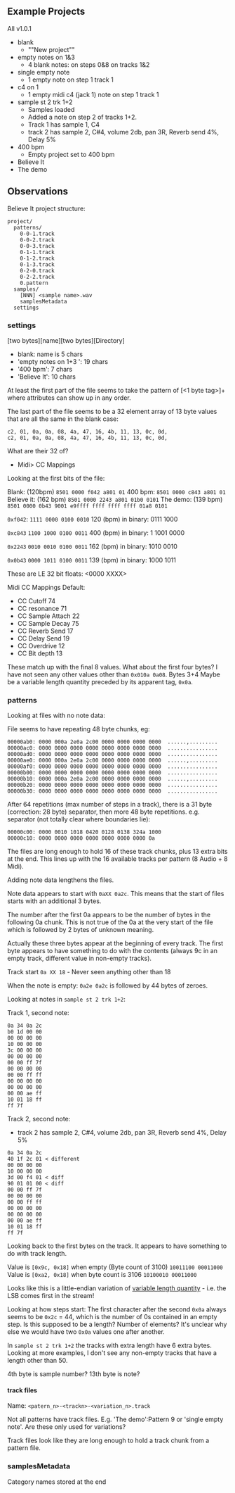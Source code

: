 ## Example Projects
All v1.0.1

- blank
  - ""New project""
- empty notes on 1&3
  - 4 blank notes: on steps 0&8 on tracks 1&2
- single empty note
  - 1 empty note on step 1 track 1
- c4 on 1
  - 1 empty midi c4 (jack 1) note on step 1 track 1
- sample st 2 trk 1+2
  - Samples loaded
  - Added a note on step 2 of tracks 1+2. 
  - Track 1 has sample 1, C4
  - track 2 has sample 2, C#4, volume 2db, pan 3R, Reverb send 4%, Delay 5%
- 400 bpm
  - Empty project set to 400 bpm
- Believe It
- The demo

## Observations
Believe It project structure:
```
project/
  patterns/
    0-0-1.track
    0-0-2.track
    0-0-3.track
    0-1-1.track
    0-1-2.track
    0-1-3.track
    0-2-0.track
    0-2-2.track
    0.pattern
  samples/
    [NNN] <sample name>.wav
    samplesMetadata
  settings
```

### settings
[two bytes][name][two bytes][Directory]

- blank: name is 5 chars
- 'empty notes on 1+3 ': 19 chars
- '400 bpm': 7 chars
- 'Believe It': 10 chars

At least the first part of the file seems to take the pattern of [<1 byte tag><attr>]+
where attributes can show up in any order.

The last part of the file seems to be a 32 element array of 13 byte values that are all the same in the blank case:
```
c2, 01, 0a, 0a, 08, 4a, 47, 16, 4b, 11, 13, 0c, 0d,
c2, 01, 0a, 0a, 08, 4a, 47, 16, 4b, 11, 13, 0c, 0d,
```

What are their 32 of? 
- Midi> CC Mappings

Looking at the first bits of the file:

Blank: (120bpm)
`8501 0000 f042 a801 01`
400 bpm:
`8501 0000 c843 a801 01`
Believe it: (162 bpm)
`8501 0000 2243 a801 01b0 0101`
The demo: (139 bpm)
`8501 0000 0b43 9001 e9ffff ffff ffff ffff 01a8 0101`

`0xf042`:
`1111 0000 0100 0010`
120 (bpm) in binary: 0111 1000

`0xc843` 
`1100 1000 0100 0011`
400 (bpm) in binary: 1 1001 0000

`0x2243` 
`0010 0010 0100 0011`
162 (bpm) in binary: 1010 0010

`0x0b43` 
`0000 1011 0100 0011`
139 (bpm) in binary: 1000 1011

These are LE 32 bit floats:  <0000 XXXX>

Midi CC Mappings
Default: 
- CC Cutoff 74
- CC resonance 71
- CC Sample Attach 22
- CC Sample Decay 75
- CC Reverb Send 17
- CC Delay Send 19
- CC Overdrive 12
- CC Bit depth 13

These match up with the final 8 values. What about the first four bytes? 
I have not seen any other values other than `0x010a 0a08`.
Bytes 3+4 Maybe be a variable length quantity preceded by its apparent tag, `0x0a`.

### patterns
Looking at files with no note data:

File seems to have repeating 48 byte chunks, eg:
```
00000ab0: 0000 000a 2e0a 2c00 0000 0000 0000 0000  ......,.........
00000ac0: 0000 0000 0000 0000 0000 0000 0000 0000  ................
00000ad0: 0000 0000 0000 0000 0000 0000 0000 0000  ................
00000ae0: 0000 000a 2e0a 2c00 0000 0000 0000 0000  ......,.........
00000af0: 0000 0000 0000 0000 0000 0000 0000 0000  ................
00000b00: 0000 0000 0000 0000 0000 0000 0000 0000  ................
00000b10: 0000 000a 2e0a 2c00 0000 0000 0000 0000  ......,.........
00000b20: 0000 0000 0000 0000 0000 0000 0000 0000  ................
00000b30: 0000 0000 0000 0000 0000 0000 0000 0000  ................
```

After 64 repetitions (max number of steps in a track), there is a 31 byte (correction: 28 byte) separator, then more 48 byte repetitions. e.g. separator (not totally clear where boundaries lie):

```
00000c00: 0000 0010 1018 0420 0128 0138 324a 1000
00000c10: 0000 0000 0000 0000 0000 0000 0000 0a
```

The files are long enough to hold 16 of these track chunks, plus 13 extra bits at the end. This lines up with the 16 available tracks per pattern (8 Audio + 8 Midi).

Adding note data lengthens the files.

Note data appears to start with `0aXX 0a2c`. This means that the start of files starts with an additional 3 bytes.

The number after the first 0a appears to be the number of bytes in the following 0a chunk. This is not true of the 0a at the very start of the file which is followed by 2 bytes of unknown meaning.

Actually these three bytes appear at the beginning of every track. The first byte appears to have something to do with the contents (always 9c in an empty track, different value in non-empty tracks).

Track start `0a XX 18` - Never seen anything other than 18

When the note is empty: `0a2e 0a2c` is followed by 44 bytes of zeroes. 

Looking at notes in `sample st 2 trk 1+2`:

Track 1, second note:
```
0a 34 0a 2c 
b0 1d 00 00 
00 00 00 00 
10 00 00 00
3c 00 00 00 
00 00 00 00
00 00 ff 7f 
00 00 00 00
00 00 ff ff 
00 00 00 00
00 00 00 00 
00 00 ae ff
10 01 18 ff 
ff 7f
```

Track 2, second note:
 - track 2 has sample 2, C#4, volume 2db, pan 3R, Reverb send 4%, Delay 5%
```
0a 34 0a 2c 
40 1f 2c 01 < different
00 00 00 00 
10 00 00 00 
3d 00 f4 01 < diff
90 01 01 00 < diff
00 00 ff 7f 
00 00 00 00 
00 00 ff ff 
00 00 00 00 
00 00 00 00 
00 00 ae ff 
10 01 18 ff 
ff 7f 
```

Looking back to the first bytes on the track. It appears to have something to do with track length.

Value is `[0x9c, 0x18]` when empty (Byte count of 3100)
`10011100 00011000`
Value is `[0xa2, 0x18]` when byte count is 3106
`10100010 00011000` 

Looks like this is a little-endian variation of [variable length quantity](https://en.wikipedia.org/wiki/Variable-length_quantity) - i.e. the LSB comes first in the stream!

Looking at how steps start:
The first character after the second `0x0a` always seems to be `0x2c` = 44, which is the number of 0s contained in an empty step. Is this supposed to be a length? Number of elements? It's unclear why else we would have two `0x0a` values one after another.

In `sample st 2 trk 1+2` the tracks with extra length have 6 extra bytes. Looking at more examples, I don't see any non-empty tracks that have a length other than 50.

4th byte is sample number? 13th byte is note?

#### track files
Name: ``<patern_n>-<trackn>-<variation_n>.track``

Not all patterns have track files. E.g. 'The demo':Pattern 9 or 'single empty note'. Are these only used for variations?

Track files look like they are long enough to hold a track chunk from a pattern file.

### samplesMetadata
Category names stored at the end
